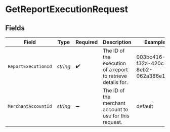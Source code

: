 # GetReportExecutionRequest


## Fields

| Field                                                        | Type                                                         | Required                                                     | Description                                                  | Example                                                      |
| ------------------------------------------------------------ | ------------------------------------------------------------ | ------------------------------------------------------------ | ------------------------------------------------------------ | ------------------------------------------------------------ |
| `ReportExecutionId`                                          | *string*                                                     | :heavy_check_mark:                                           | The ID of the execution of a report to retrieve details for. | 003bc416-f32a-420c-8eb2-062a386e1fb0                         |
| `MerchantAccountId`                                          | *string*                                                     | :heavy_minus_sign:                                           | The ID of the merchant account to use for this request.      | default                                                      |